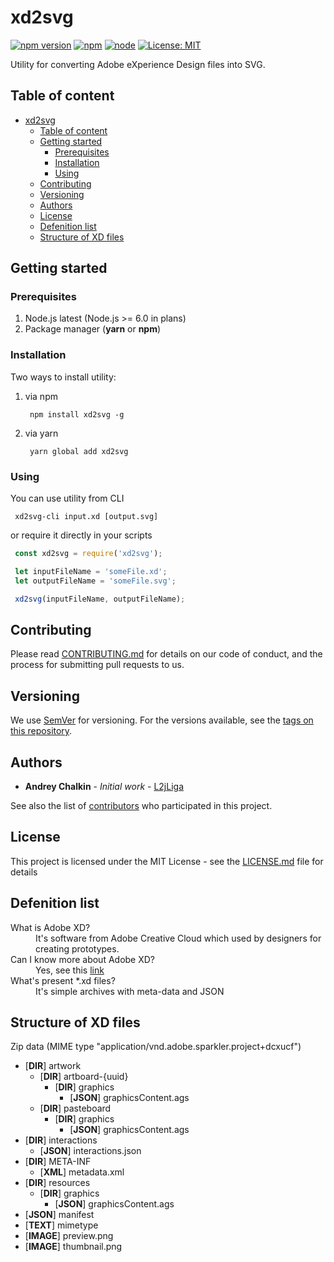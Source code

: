 # xd2svg
[![npm version](https://badge.fury.io/js/xd2svg.svg?colorB=brightgreen)](https://www.npmjs.com/package/xd2svg)
[![npm](https://img.shields.io/npm/dm/xd2svg.svg?colorB=brightgreen)](https://www.npmjs.com/package/xd2svg)
[![node](https://img.shields.io/node/v/xd2svg.svg?colorB=brightgreen)](https://www.npmjs.com/package/xd2svg)
[![License: MIT](https://img.shields.io/badge/License-MIT-brightgreen.svg)](https://opensource.org/licenses/MIT)

Utility for converting Adobe eXperience Design files into SVG.

## Table of content
   * [xd2svg](#xd2svg)
      * [Table of content](#table-of-content)
      * [Getting started](#getting-started)
         * [Prerequisites](#prerequisites)
         * [Installation](#installation)
         * [Using](#using)
      * [Contributing](#contributing)
      * [Versioning](#versioning)
      * [Authors](#authors)
      * [License](#license)
      * [Defenition list](#defenition-list)
      * [Structure of XD files](#structure-of-xd-files)

## Getting started

### Prerequisites
1. Node.js latest (Node.js >= 6.0 in plans)
2. Package manager (**yarn** or **npm**)

### Installation

Two ways to install utility:
1. via npm

   ```npm
    npm install xd2svg -g
   ```

2. via yarn

   ```npm
    yarn global add xd2svg
   ```

### Using

You can use utility from CLI

   ```npm
    xd2svg-cli input.xd [output.svg]
   ```

or require it directly in your scripts

   ```js
    const xd2svg = require('xd2svg');

    let inputFileName = 'someFile.xd';
    let outputFileName = 'someFile.svg';

    xd2svg(inputFileName, outputFileName);
   ```
## Contributing

Please read [CONTRIBUTING.md](CONTRIBUTING.md) for details on our code of conduct, and the process for submitting pull requests to us.

## Versioning

We use [SemVer](http://semver.org/) for versioning. For the versions available, see the [tags on this repository](https://github.com/your/project/tags). 

## Authors

* **Andrey Chalkin** - *Initial work* - [L2jLiga](https://github.com/L2jLiga)

See also the list of [contributors](https://github.com/your/project/contributors) who participated in this project.

## License

This project is licensed under the MIT License - see the [LICENSE.md](LICENSE.md) file for details

## Defenition list

<dl>
  <dt>What is Adobe XD?</dt>
  <dd>It's software from Adobe Creative Cloud which used by designers for creating prototypes.</dd>

  <dt>Can I know more about Adobe XD?</dt>
  <dd>Yes, see this <a href="http://www.adobe.com/ru/products/xd.html">link</a></dd>
  
  <dt>What's present *.xd files?</dt>
  <dd>It's simple archives with meta-data and JSON</dd>
</dl>

## Structure of XD files

Zip data (MIME type "application/vnd.adobe.sparkler.project+dcxucf")

- [__DIR__] artwork
  - [__DIR__] artboard-{uuid}
    - [__DIR__] graphics
      - [__JSON__] graphicsContent.ags
  - [__DIR__] pasteboard
    - [__DIR__] graphics
      - [__JSON__] graphicsContent.ags
- [__DIR__] interactions
  - [__JSON__] interactions.json
- [__DIR__] META-INF
  - [__XML__] metadata.xml
- [__DIR__] resources
    - [__DIR__] graphics
      - [__JSON__] graphicsContent.ags
- [__JSON__] manifest
- [__TEXT__] mimetype
- [__IMAGE__] preview.png
- [__IMAGE__] thumbnail.png
